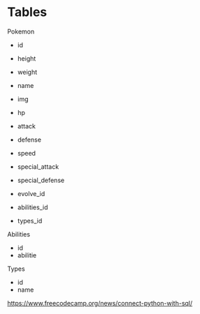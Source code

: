 # Tables

Pokemon
- id
- height
- weight
- name
- img
- hp
- attack
- defense
- speed
- special_attack
- special_defense

- evolve_id
- abilities_id
- types_id

Abilities
- id
- abilitie

Types
- id 
- name


https://www.freecodecamp.org/news/connect-python-with-sql/